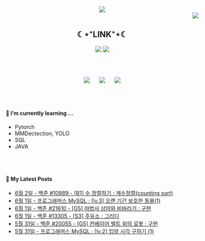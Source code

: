

<div align="center">
<img src="https://capsule-render.vercel.app/api?type=waving&color=timeGradient&height=300&section=header&text=JAMONG%205&fontSize=90" />
</div>
<div align="right">
  <img src="https://hits.seeyoufarm.com/api/count/incr/badge.svg?url=https%3A%2F%2Fgithub.com%2Fjennifer060697&count_bg=%23708FD3&title_bg=%23515151&icon=ghostery.svg&icon_color=%23E7E7E7&title=HITS%21%21&edge_flat=false"/>
</div>

<h2 align="center">☾⋆⁺LINK⁺⋆☾</h2>
<div align="center">
  <a href="https://jamong-5.tistory.com/"><img src="https://img.shields.io/badge/TechBlog-09B3AF?style=flat-square&logo=Tistory&logoColor=white&link=https://jamong-5.tistory.com/"/></a>
<!--   <a href="https://www.kaggle.com/jamong5"><img src="https://img.shields.io/badge/Kaggle-20BEFF?style=flat-square&logo=Kaggle&logoColor=white&link=https://www.kaggle.com/jamong5"/></a> -->
  <a href="mailto:oennifer060697@gmail.com"><img src="https://img.shields.io/badge/Email-FF4785?style=flat-square&logo=Gmail&logoColor=white&link=mailto:oennifer060697@gmail.com"/></a>
</div>

<!-- <h2 align="center">☾⋆⁺Available⁺⋆☾</h2>
<div align="center">
  <img src="https://img.shields.io/badge/Python-00B1E7?logo=Python&logoColor=white"/>
  <img src="https://img.shields.io/badge/C++-00599C?logo=C%2B%2B&logoColor=white"/>
  <img src="https://img.shields.io/badge/C-000000?logo=C&logoColor=white"/>
</div> -->

<br><br>

<div align="center">
  <img src = "https://github-readme-stats.vercel.app/api?username=jennifer060697&theme=great-gatsby&show_icons=true">
  <t>&nbsp;&nbsp;&nbsp;&nbsp;</t>
  <img src = "http://mazassumnida.wtf/api/v2/generate_badge?boj=jennifer0606">
  <t>&nbsp;&nbsp;&nbsp;&nbsp;</t>
  <img src = "https://github-readme-stats.vercel.app/api/top-langs/?username=jennifer060697&layout=compact">
</div>

<br><br>

#### 🌱 I’m currently learning ...
- Pytorch
- MMDectection, YOLO
- SQL
- JAVA

<br><br>
#### 🌱 My Latest Posts

 - [6월 2일 - 백준 #10989 - [B1] 수 정렬하기 : 계수정렬(counting sort)](https://jamong-5.tistory.com/entry/%EB%B0%B1%EC%A4%80-10989-B1-%EC%88%98-%EC%A0%95%EB%A0%AC%ED%95%98%EA%B8%B0-%EA%B3%84%EC%88%98%EC%A0%95%EB%A0%ACcounting-sort)
 - [6월 1일 - 프로그래머스 MySQL : [lv.3] 오랜 기간 보호한 동물(1)](https://jamong-5.tistory.com/entry/%ED%94%84%EB%A1%9C%EA%B7%B8%EB%9E%98%EB%A8%B8%EC%8A%A4-MySQL-lv3-%EC%98%A4%EB%9E%9C-%EA%B8%B0%EA%B0%84-%EB%B3%B4%ED%98%B8%ED%95%9C-%EB%8F%99%EB%AC%BC1)
 - [6월 1일 - 백준 #21610 - [G5] 마법사 상어와 비바라기 : 구현](https://jamong-5.tistory.com/entry/%EB%B0%B1%EC%A4%80-21610-G5-%EB%A7%88%EB%B2%95%EC%82%AC-%EC%83%81%EC%96%B4%EC%99%80-%EB%B9%84%EB%B0%94%EB%9D%BC%EA%B8%B0-%EA%B5%AC%ED%98%84)
 - [6월 1일 - 백준 #13305 - [S3] 주유소 : 그리디](https://jamong-5.tistory.com/entry/%EB%B0%B1%EC%A4%80-13305-S3-%EC%A3%BC%EC%9C%A0%EC%86%8C-%EA%B7%B8%EB%A6%AC%EB%94%94)
 - [5월 31일 - 백준 #20055 - [G5] 컨베이어 벨트 위의 로봇 : 구현](https://jamong-5.tistory.com/entry/%EB%B0%B1%EC%A4%80-20055-G5-%EC%BB%A8%EB%B2%A0%EC%9D%B4%EC%96%B4-%EB%B2%A8%ED%8A%B8-%EC%9C%84%EC%9D%98-%EB%A1%9C%EB%B4%87-%EA%B5%AC%ED%98%84)
 - [5월 31일 - 프로그래머스 MySQL : [lv.2] 입양 시각 구하기 (1)](https://jamong-5.tistory.com/entry/%ED%94%84%EB%A1%9C%EA%B7%B8%EB%9E%98%EB%A8%B8%EC%8A%A4-MySQL-lv2-%EC%9E%85%EC%96%91-%EC%8B%9C%EA%B0%81-%EA%B5%AC%ED%95%98%EA%B8%B0-1)
